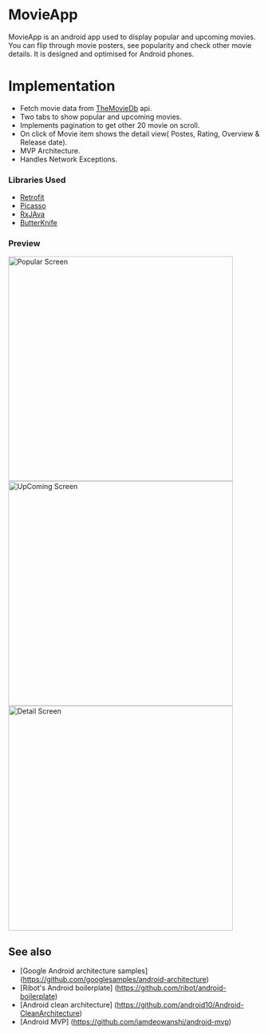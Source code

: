 # MovieApp

MovieApp is an android app used to display popular and upcoming movies. You can flip through movie posters, see popularity and check other movie details. It is designed and optimised for Android phones. 

# Implementation

  - Fetch movie data from [TheMovieDb](https://www.themoviedb.org/documentation/api) api.
  - Two tabs to show popular and upcoming movies.
  - Implements pagination to get other 20 movie on scroll.
  - On click of Movie item shows the detail view( Postes, Rating, Overview & Release date).
  - MVP Architecture.
  - Handles Network Exceptions.


### Libraries Used

 -  [Retrofit](https://square.github.io/retrofit/1.x/retrofit)
 -  [Picasso](http://square.github.io/picasso)
 - [RxJAva](https://github.com/ReactiveX/RxAndroid)
 - [ButterKnife](https://github.com/JakeWharton/butterknife)

### Preview
<img width="450" align="middle" src="https://github.com/iamdeowanshi/MovieApp/blob/master/screenshot/img1.png?raw=true" alt="Popular Screen">

<img width="450" align="middle" src="https://github.com/iamdeowanshi/MovieApp/blob/master/screenshot/img2.png?raw=true" alt="UpComing Screen">

<img width="450" align="middle" src="https://github.com/iamdeowanshi/MovieApp/blob/master/screenshot/img3.png?raw=true" alt="Detail Screen">


## See also

- [Google Android architecture samples] (https://github.com/googlesamples/android-architecture)
- [Ribot's Android boilerplate] (https://github.com/ribot/android-boilerplate)
- [Android clean architecture] (https://github.com/android10/Android-CleanArchitecture)
- [Android MVP] (https://github.com/iamdeowanshi/android-mvp)

